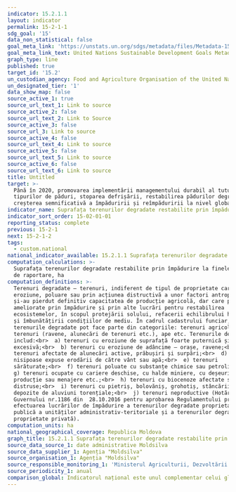 ```yaml
---
indicator: 15.2.1.1
layout: indicator
permalink: 15-2-1-1
sdg_goal: '15'
data_non_statistical: false
goal_meta_link: 'https://unstats.un.org/sdgs/metadata/files/Metadata-15-02-01.pdf '
goal_meta_link_text: United Nations Sustainable Development Goals Metadata (PDF 756 KB)
graph_type: line
published: true
target_id: '15.2'
un_custodian_agency: Food and Agriculture Organisation of the United Nations (FAO)
un_designated_tier: '1'
data_show_map: false
source_active_1: true
source_url_text_1: Link to source
source_active_2: false
source_url_text_2: Link to Source
source_active_3: false
source_url_3: Link to source
source_active_4: false
source_url_text_4: Link to source
source_active_5: false
source_url_text_5: Link to source
source_active_6: false
source_url_text_6: Link to source
title: Untitled
target: >-
  Până în 2020, promovarea implementării managementului durabil al tuturor
  tipurilor de păduri, stoparea defrișării, restabilirea pădurilor degradate și
  creșterea semnificativă a împăduririi și reîmpăduririi la nivel global
indicator_name: Suprafața terenurilor degradate restabilite prin împădurire
indicator_sort_order: 15-02-01-01
reporting_status: complete
previous: 15-2-1
next: 15-2-1-2
tags:
  - custom.national
national_indicator_available: 15.2.1.1 Suprafața terenurilor degradate restabilite prin împădurire
computation_calculations: >-
  Suprafața terenurilor degradate restabilite prin împădurire la finele anului
  de raportare, ha
computation_definitions: >-
  Terenuri degradate – terenuri, indiferent de tipul de proprietate care, prin
  eroziune, poluare sau prin acțiunea distructivă a unor factori antropici,
  și-au pierdut definitiv capacitatea de producție agricolă, dar care pot fi
  ameliorate prin împădurire și prin alte lucrări pentru restabilirea
  ecosistemelor, în scopul protejării solului, refacerii echilibrului hidrologic
  și îmbunătățirii condițiilor de mediu. În cadrul cadastrului funciar,
  terenurile degradate pot face parte din categoriile: terenuri agricole, alte
  terenuri (ravene, alunecări de terenuri etc.), ape etc. Terenurile degradate
  includ:<br>  a) terenuri cu eroziune de suprafață foarte puternică și
  excesivă;<br>  b) terenuri cu eroziune de adâncime – orașe, ravene;<br>  c)
  terenuri afectate de alunecări active, prăbușiri și surpări;<br>  d) terenuri
  nisipoase expuse erodării de către vânt sau apă;<br>  e) terenuri
  sărăturate;<br>  f) terenuri poluate cu substanțe chimice sau petroliere;<br> 
  g) terenuri ocupate cu cariere deschise, cu halde miniere, cu deșeuri de
  producție sau menajere etc.;<br>  h) terenuri cu biocenoze afectate sau
  distruse;<br>  i) terenuri cu pietriș, bolovăniș, grohotiș, stâncării și
  depozite de aluviuni torențiale;<br>  j) terenuri neproductive (Hotărârea
  Guvernului nr.1186 din  28.10.2016 pentru aprobarea Regulamentului privind
  efectuarea lucrărilor de împădurire a terenurilor degradate proprietate
  publică a unităților administrativ-teritoriale și a terenurilor degradate
  proprietate privată).
computation_units: ha
national_geographical_coverage: Republica Moldova
graph_title: 15.2.1.1 Suprafața terenurilor degradate restabilite prin împădurire
source_data_source_1: date administrative Moldsilva
source_data_supplier_1: Agenția "Moldsilva"
source_organisation_1: Agenția "Moldsilva"
source_responsible_monitoring_1: 'Ministerul Agriculturii, Dezvoltării Regionale și Mediului'
source_periodicity_1: anual
comparison_global: Indicatorul național este unul complementar celui global
---
```

